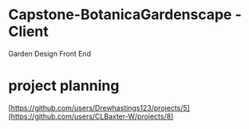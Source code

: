 # Capstone-BotanicaGardenscape - Client
Garden Design Front End

# project planning
[https://github.com/users/Drewhastings123/projects/5](https://github.com/users/CLBaxter-W/projects/8)
